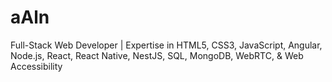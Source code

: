# aAln
Full-Stack Web Developer | Expertise in HTML5, CSS3, JavaScript, Angular, Node.js, React, React Native, NestJS, SQL, MongoDB, WebRTC, &amp; Web Accessibility
